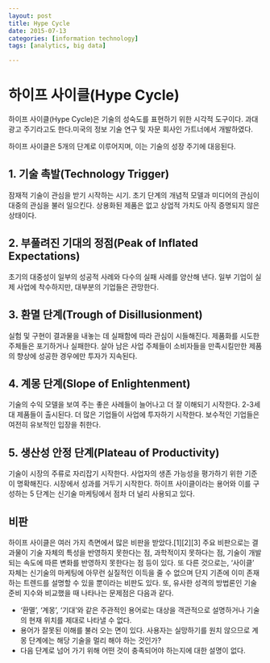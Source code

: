 ```yaml
---
layout: post
title: Hype Cycle
date: 2015-07-13
categories: [information technology]
tags: [analytics, big data]

---
```


# 하이프 사이클(Hype Cycle)

하이프 사이클(Hype Cycle)은 기술의 성숙도를 표현하기 위한 시각적 도구이다. 과대광고 주기라고도 한다.미국의 정보 기술 연구 및 자문 회사인 가트너에서 개발하였다.

하이프 사이클은 5개의 단계로 이루어지며, 이는 기술의 성장 주기에 대응된다.

## 1. 기술 촉발(Technology Trigger)	
잠재적 기술이 관심을 받기 시작하는 시기. 초기 단계의 개념적 모델과 미디어의 관심이 대중의 관심을 불러 일으킨다. 상용화된 제품은 없고 상업적 가치도 아직 증명되지 않은 상태이다.

## 2. 	부풀려진 기대의 정점(Peak of Inflated Expectations)

초기의 대중성이 일부의 성공적 사례와 다수의 실패 사례를 양산해 낸다. 일부 기업이 실제 사업에 착수하지만, 대부분의 기업들은 관망한다.

## 3. 	환멸 단계(Trough of Disillusionment)	
실험 및 구현이 결과물을 내놓는 데 실패함에 따라 관심이 시들해진다. 제품화를 시도한 주체들은 포기하거나 실패한다. 살아 남은 사업 주체들이 소비자들을 만족시킬만한 제품의 향상에 성공한 경우에만 투자가 지속된다.

## 4. 	계몽 단계(Slope of Enlightenment)	
기술의 수익 모델을 보여 주는 좋은 사례들이 늘어나고 더 잘 이해되기 시작한다. 2-3세대 제품들이 출시된다. 더 많은 기업들이 사업에 투자하기 시작한다. 보수적인 기업들은 여전히 유보적인 입장을 취한다.

## 5.	생산성 안정 단계(Plateau of Productivity)

기술이 시장의 주류로 자리잡기 시작한다. 사업자의 생존 가능성을 평가하기 위한 기준이 명확해진다. 시장에서 성과를 거두기 시작한다.
하이프 사이클이라는 용어와 이를 구성하는 5 단계는 신기술 마케팅에서 점차 더 널리 사용되고 있다.


## 비판

하이프 사이클은 여러 가지 측면에서 많은 비판을 받았다.[1][2][3] 주요 비판으로는 결과물이 기술 자체의 특성을 반영하지 못한다는 점, 과학적이지 못하다는 점, 기술이 개발되는 속도에 따른 변화를 반영하지 못한다는 점 등이 있다. 또 다른 것으로는, ‘사이클’ 자체는 신기술의 마케팅에 아무런 실질적인 이득을 줄 수 없으며 단지 기존에 이미 존재하는 트렌드를 설명할 수 있을 뿐이라는 비판도 있다. 또, 유사한 성격의 방법론인 기술 준비 지수와 비교했을 때 나타나는 문제점은 다음과 같다.

* ‘환멸’, ‘계몽’, ‘기대’와 같은 주관적인 용어로는 대상을 객관적으로 설명하거나 기술의 현재 위치를 제대로 나타낼 수 없다.
* 용어가 잘못된 이해를 불러 오는 면이 있다. 사용자는 실망하기를 원치 않으므로 계몽 단계에는 해당 기술을 멀리 해야 하는 것인가?
* 다음 단계로 넘어 가기 위해 어떤 것이 충족되어야 하는지에 대한 설명이 없다.
